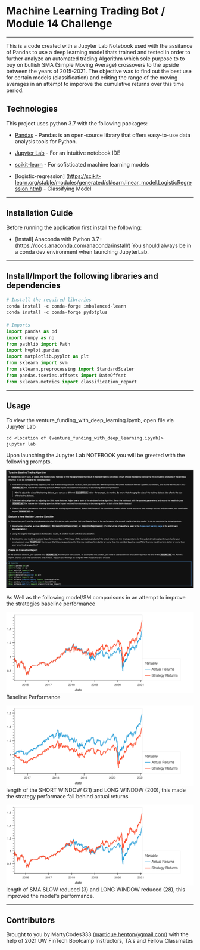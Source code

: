 # Machine Learning Trading Bot / Module 14 Challenge
---

This is a code created with a Jupyter Lab Notebook used with the assitance of Pandas to use a deep learning model thats trained and tested in order to further analyze an automated trading Algorithm which sole purpose to to buy on bullish SMA (Simple Moving Average) crossovers to the upside between the years of 2015-2021. The objective was to find out the best use for certain models (classification) and editing the range of the moving averages in an attempt to imporove the cumulative returns over this time period.
## Technologies

This project uses python 3.7 with the following packages:

* [Pandas](https://github.com/pandas-dev/pandas) - Pandas is an open-source library that offers easy-to-use data analysis tools for Python.

* [Jupyter Lab](https://jupyter.org) - For an intuitive notebook IDE

* [scikit-learn](https://scikit-learn.org/stable/) - For sofisticated machine learning models

* [logistic-regression] (https://scikit-learn.org/stable/modules/generated/sklearn.linear_model.LogisticRegression.html) - Classifying Model


 
---

## Installation Guide

Before running the application first install the following:


* [Install] Anaconda with Python 3.7+(https://docs.anaconda.com/anaconda/install/)
You should always be in a conda dev environment when launching JupyterLab.



---

## Install/Import the following libraries and dependencies 

```python
# Install the required libraries
conda install -c conda-forge imbalanced-learn
conda install -c conda-forge pydotplus

# Imports
import pandas as pd
import numpy as np
from pathlib import Path
import hvplot.pandas
import matplotlib.pyplot as plt
from sklearn import svm
from sklearn.preprocessing import StandardScaler
from pandas.tseries.offsets import DateOffset
from sklearn.metrics import classification_report
```
---

## Usage

To view the venture_funding_with_deep_learning.ipynb, open file via Jupyter Lab

```conda activate dev
cd <location of (venture_funding_with_deep_learning.ipynb)>
jupyter lab
```

Upon launching the Jupyter Lab NOTEBOOK you will be greeted with the following prompts.

![Trading Bot Intro](tradingbot.png)


As Well as the following model/SM comparisons in an attempt to improve the strategies baseline performance 



![Baseline](bokeh_plot.png) Baseline Performance

![First SMA Tuning](bokeh_plot2.png) length of the SHORT WINDOW (21) and LONG WINDOW (200), this made the strategy performace fall behind actual returns

![Second SMA Tuning](bokeh_plot5.png) length of SMA SLOW reduced (3) and LONG WINDOW reduced (28), this improved the model's performance.




---

## Contributors

Brought to you by MartyCodes333 (martique.henton@gmail.com) with the help of 2021 UW FinTech Bootcamp Instructors, TA's and Fellow Classmates